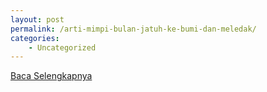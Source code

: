 ```yaml
---
layout: post
permalink: /arti-mimpi-bulan-jatuh-ke-bumi-dan-meledak/
categories:
    - Uncategorized
---
```


[Baca Selengkapnya](/01)